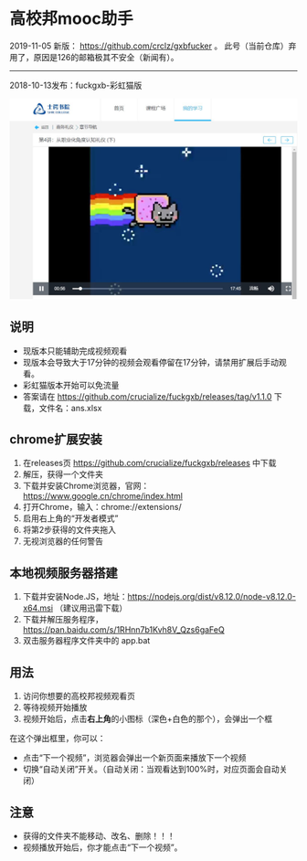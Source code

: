 # 高校邦mooc助手

2019-11-05 新版： https://github.com/crclz/gxbfucker 。
此号（当前仓库）弃用了，原因是126的邮箱极其不安全（新闻有）。

---

2018-10-13发布：fuckgxb-彩虹猫版

![](./cat.jpg)

## 说明

- 现版本只能辅助完成视频观看
- 现版本会导致大于17分钟的视频会观看停留在17分钟，请禁用扩展后手动观看。
- 彩虹猫版本开始可以免流量
- 答案请在 https://github.com/crucialize/fuckgxb/releases/tag/v1.1.0 下载，文件名：ans.xlsx

## chrome扩展安装

1. 在releases页 https://github.com/crucialize/fuckgxb/releases 中下载
2. 解压，获得一个文件夹
3. 下载并安装Chrome浏览器，官网：https://www.google.cn/chrome/index.html
4. 打开Chrome，输入：chrome://extensions/
5. 启用右上角的“开发者模式”
6. 将第2步获得的文件夹拖入
7. 无视浏览器的任何警告

## 本地视频服务器搭建

1. 下载并安装Node.JS，地址：https://nodejs.org/dist/v8.12.0/node-v8.12.0-x64.msi （建议用迅雷下载）
2. 下载并解压服务程序，https://pan.baidu.com/s/1RHnn7b1Kvh8V_Qzs6gaFeQ
3. 双击服务器程序文件夹中的 app.bat

## 用法

1. 访问你想要的高校邦视频观看页
2. 等待视频开始播放
3. 视频开始后，点击**右上角**的小图标（深色+白色的那个），会弹出一个框

在这个弹出框里，你可以：
- 点击“下一个视频”，浏览器会弹出一个新页面来播放下一个视频
- 切换“自动关闭”开关。（自动关闭：当观看达到100%时，对应页面会自动关闭）

## 注意

- 获得的文件夹不能移动、改名、删除！！！
- 视频播放开始后，你才能点击“下一个视频”。
